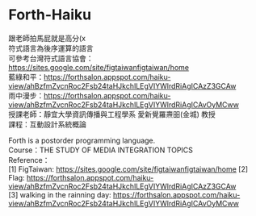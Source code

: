 # Forth-Haiku
跟老師拍馬屁就是高分(x  
符式語言為後序運算的語言  
可參考台灣符式語言協會：https://sites.google.com/site/figtaiwanfigtaiwan/home  
藍綠和平：https://forthsalon.appspot.com/haiku-view/ahBzfmZvcnRoc2Fsb24taHJkchILEgVIYWlrdRiAgICAzZ3GCAw  
雨中漫步：https://forthsalon.appspot.com/haiku-view/ahBzfmZvcnRoc2Fsb24taHJkchILEgVIYWlrdRiAgICAvOyMCww  
授課老師：靜宜大學資訊傳播與工程學系 愛新覺羅燾昍(金城) 教授  
課程：互動設計系統概論  
  
  
Forth is a postorder programming language.  
Course：THE STUDY OF MEDIA INTEGRATION TOPICS  
Reference：  
[1] FigTaiwan: https://sites.google.com/site/figtaiwanfigtaiwan/home 
[2] Flag: https://forthsalon.appspot.com/haiku-view/ahBzfmZvcnRoc2Fsb24taHJkchILEgVIYWlrdRiAgICAzZ3GCAw  
[3] walking in the rainning day: https://forthsalon.appspot.com/haiku-view/ahBzfmZvcnRoc2Fsb24taHJkchILEgVIYWlrdRiAgICAvOyMCww 
